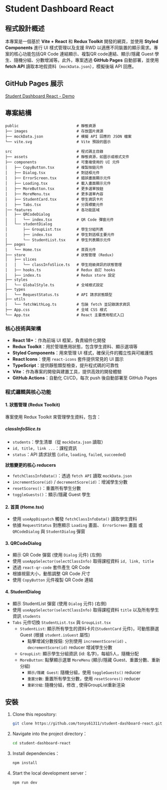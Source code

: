 # Student Dashboard React

## 程式設計概述

本專案是一個基於 **Vite + React** 和 **Redux Toolkit** 開發的網頁，並使用 **Styled Components** 進行 UI 樣式管理以及支援 RWD 以適應不同裝置的顯示需求。專案的核心功能包括QR Code 連結顯示、複製QR code連結、顯示/隱藏 Guest 學生、隨機分組、分數增減等。此外，專案透過 **GitHub Pages** 自動部署，並使用 **fetch API** 讀取本地假資料（`mockData.json`），模擬後端 API 回應。

## GitHub Pages 展示

[Student Dashboard React - Demo](https://tonys61311.github.io/student-dashboard-react/)

## 專案結構

```
public                          # 靜態資源
├── images                      # 存放圖片資源
├── mockData.json               # 模擬 API 回應的 JSON 檔案
└── vite.svg                    # Vite 預設的圖示

src                             # 程式碼主目錄
├── assets                      # 靜態資源，如圖示或樣式文件
├── components                  # 可重複使用的 UI 元件
│   ├── CopyButton.tsx          # 複製按鈕元件
│   ├── Dialog.tsx              # 對話框元件
│   ├── ErrorScreen.tsx         # 錯誤畫面顯示元件
│   ├── Loading.tsx             # 載入畫面顯示元件
│   ├── MoreButton.tsx          # 更多選單按鈕
│   ├── MoreMenu.tsx            # 更多選單內容
│   ├── StudentCard.tsx         # 學生資訊卡片
│   ├── Tabs.tsx                # 分頁標籤元件
│── features                    # 各功能區域
│   ├── QRCodeDialog
│   │   └── index.tsx           # QR Code 彈窗元件
│   └── studentDialog
│       ├── GroupList.tsx       # 學生分組列表
│       ├── index.tsx           # 學生對話框主要元件
│       └── StudentList.tsx     # 學生列表顯示元件
├── pages
│   └── Home.tsx                # 首頁元件
├── store                       # 狀態管理 (Redux)
│   ├── slices
│   │   └── classInfoSlice.ts   # 學生班級資訊的狀態管理
│   ├── hooks.ts                # Redux 自訂 hooks
│   ├── index.ts                # Redux store 設定
├── styles
│   └── GlobalStyle.ts          # 全域樣式設定
├── types
│   └── RequestStatus.ts        # API 請求狀態類型
├── utils
│   └── fetchWithLog.ts         # 包裝 fetch 並記錄請求資訊
├── App.css                     # 全域 CSS 樣式
└── App.tsx                     # React 主要應用程式入口
```

### 核心技術與架構
- **React 18+**：作為前端 UI 框架，負責組件化開發
- **Redux Toolkit**：用於管理應用狀態，包含學生資料、顯示選項等
- **Styled Components**：用來管理 UI 樣式，確保元件的獨立性與可維護性
- **React Icons**：使用 `react-icons` 套件提供常見的 UI 圖示
- **TypeScript**：提供靜態類型檢查，提升程式碼的可靠性
- **Vite**：作為專案的開發與建置工具，提供高效的開發體驗
- **GitHub Actions**：自動化 CI/CD，每次 push 後自動部署至 GitHub Pages

### 程式邏輯與核心功能

#### 1. 狀態管理 (Redux Toolkit)
專案使用 Redux Toolkit 來管理學生資料，包含：
##### classInfoSlice.ts
- `students`：學生清單（從 `mockData.json` 讀取）
- `id, title, link ...`：課程資訊
- `status`：API 請求狀態 (`idle`, `loading`, `failed`, `succeeded`)

**狀態變更的核心 reducers**
- `fetchClassInfoData()`：透過 `fetch API` 讀取 `mockData.json`
- `incrementScore(id)` / `decrementScore(id)`：增減學生分數
- `resetScores()`：重置所有學生分數
- `toggleGuests()`：顯示/隱藏 Guest 學生

#### 2. 首頁 (Home.tsx)
- 使用 `useAppDispatch` 觸發 `fetchClassInfoData()` 讀取學生資料
- 依據 `RequestStatus` 對應顯示 `Loading` 畫面、 `ErrorScreen` 畫面 或 `QRCodeDialog` 與 `StudentDialog` 彈窗

#### 3. QRCodeDialog
- 顯示 QR Code 彈窗 (使用 `Dialog` 元件) (左側)
- 使用 `useAppSelector(selectClassInfo)` 取得課程資料 `id, link, title`
- 透過 `react-qr-code` 套件產生 QR Code
- 根據視窗大小，動態調整 QR Code 尺寸
- 使用 `CopyButton` 元件複製 QR Code 連結

#### 4. StudentDialog
- 顯示 StudentList 彈窗 (使用 `Dialog` 元件) (右側)
- 使用 `useAppSelector(selectClassInfo)` 取得課程資料 `title` 以及所有學生資訊 `students`
- `Tabs` 元件切換 `StudentList.tsx` 與 `GroupList.tsx`
  - `StudentList`: 顯示所有學生的資料卡片(`StudentCard` 元件)，可動態篩選 Guest (根據 `student.isGuest` 屬性)
    - 點擊增減分數按鈕: 分別使用 `incrementScore(id)` 、 `decrementScore(id)` reducer 增減學生分數
  - `GroupList`: 顯示學生分組資訊 (id: 名字)，每組5人，隨機分配
  - `MoreButton`: 點擊顯示選單 `MoreMenu` (顯示/隱藏 Guest、重置分數、重新分組)
    - `顯示/隱藏 Guest`: 隨機分組，使用 `toggleGuests()` reducer
    - `重置分數`: 重置所有學生分數，使用 `resetScores()` reducer
    - `重新分組`: 隨機分組，修改 <GroupList key={shuffleKey}>, 使得GroupList重新渲染

## 安裝

1. Clone this repository:
   ```bash
   git clone https://github.com/tonys61311/student-dashboard-react.git
   ```

2. Navigate into the project directory：
   ```bash
   cd student-dashboard-react
   ```

3. Install dependencies：
   ```bash
   npm install
   ```

4. Start the local development server：
   ```bash
   npm run dev
   ```